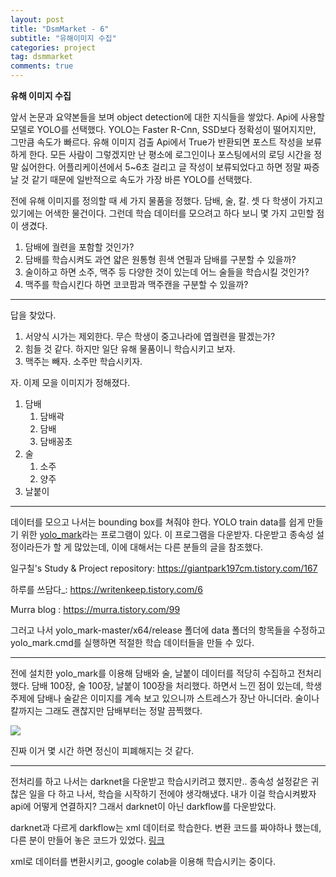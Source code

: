 ```yaml
---
layout: post
title: "DsmMarket - 6"
subtitle: "유해이미지 수집"
categories: project
tag: dsmmarket
comments: true
---
```


**유해 이미지 수집**

앞서 논문과 요약본들을 보며 object detection에 대한 지식들을 쌓았다. Api에 사용할 모델로 YOLO를 선택했다. YOLO는 Faster R-Cnn, SSD보다 정확성이 떨어지지만, 그만큼 속도가 빠르다. 유해 이미지 검출 Api에서 True가 반환되면 포스트 작성을 보류하게 한다. 모든 사람이 그렇겠지만 난 평소에 로그인이나 포스팅에서의 로딩 시간을 정말 싫어한다. 어플리케이션에서 5~6초 걸리고 글 작성이 보류되었다고 하면 정말 짜증날 것 같기 때문에 일반적으로 속도가 가장 바른 YOLO를 선택했다.

전에 유해 이미지를 정의할 때 세 가지 물품을 정했다. 담배, 술, 칼. 셋 다 학생이 가지고 있기에는 어색한 물건이다. 그런데 학습 데이터를 모으려고 하다 보니 몇 가지 고민할 점이 생겼다. 

1. 담배에 궐련을 포함할 것인가? 
2. 담배를 학습시켜도 과연 얇은 원통형 흰색 연필과 담배를 구분할 수 있을까? 
3. 술이하고 하면 소주, 맥주 등 다양한 것이 있는데 어느 술들을 학습시킬 것인가?
4. 맥주를 학습시킨다 하면 코코팜과 맥주캔을 구분할 수 있을까?

---

답을 찾았다. 

1. 서양식 시가는 제외한다. 무슨 학생이 중고나라에 엽궐련을 팔겠는가?
2. 힘들 것 같다. 하지만 일단 유해 물품이니 학습시키고 보자.
3. 맥주는 빼자. 소주만 학습시키자.

자. 이제 모을 이미지가 정해졌다.

1. 담배
   1. 담배곽
   2. 담배
   3. 담배꽁초
2. 술
   1. 소주
   2. 양주
3. 날붙이

---

데이터를 모으고 나서는 bounding box를 쳐줘야 한다. YOLO train data를 쉽게 만들기 위한 [yolo_mark](https://github.com/AlexeyAB/Yolo_mark)라는 프로그램이 있다. 이 프로그램을 다운받자. 다운받고 종속성 설정이라든가 할 게 많았는데, 이에 대해서는 다른 분들의 글을 참조했다.

일구칠's Study & Project repository: <https://giantpark197cm.tistory.com/167>

하루를 쓰담다_: <https://writenkeep.tistory.com/6>

Murra blog : <https://murra.tistory.com/99>

그러고 나서 yolo_mark-master/x64/release 폴더에 data 폴더의 항목들을 수정하고 yolo_mark.cmd를 실행하면  적절한 학습 데이터들을 만들 수 있다.

---

전에 설치한 yolo_mark를 이용해 담배와 술, 날붙이 데이터를 적당히 수집하고 전처리했다. 담배 100장, 술 100장, 날붙이 100장을 처리했다. 하면서 느낀 점이 있는데, 학생 주제에 담배나 술같은 이미지를 계속 보고 있으니까 스트레스가 장난 아니더라. 술이나 칼까지는 그래도 괜찮지만 담배부터는 정말 끔찍했다. 

![](https://imgur.com/9R24FJr.png)

진짜 이거 몇 시간 하면 정신이 피폐해지는 것 같다.

---

전처리를 하고 나서는 darknet을 다운받고 학습시키려고 했지만.. 종속성 설정같은 귀찮은 일을 다 하고 나서, 학습을 시작하기 전에야 생각해냈다. 내가 이걸 학습시켜봤자 api에 어떻게 연결하지? 그래서 darknet이 아닌 darkflow를 다운받았다.

darknet과 다르게 darkflow는 xml 데이터로 학습한다. 변환 코드를 짜야하나 했는데, 다른 분이 만들어 놓은 코드가 있었다. [링크](<https://murra.tistory.com/62?category=693207>)

xml로 데이터를 변환시키고, google colab을 이용해 학습시키는 중이다.